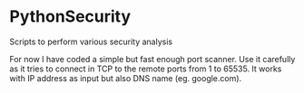 # PythonSecurity
Scripts to perform various security analysis

For now I have coded a simple but fast enough port scanner.
Use it carefully as it tries to connect in TCP to the remote ports from 1 to 65535.
It works with IP address as input but also DNS name (eg. google.com).
